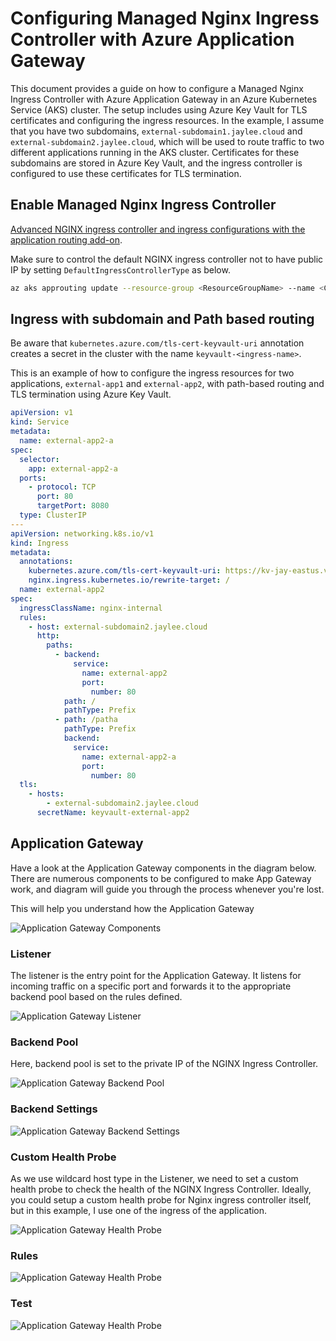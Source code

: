 # Configuring Managed Nginx Ingress Controller with Azure Application Gateway

This document provides a guide on how to configure a Managed Nginx Ingress Controller with Azure Application Gateway in an Azure Kubernetes Service (AKS) cluster. The setup includes using Azure Key Vault for TLS certificates and configuring the ingress resources.
In the example, I assume that you have two subdomains, `external-subdomain1.jaylee.cloud` and `external-subdomain2.jaylee.cloud`, which will be used to route traffic to two different applications running in the AKS cluster. Certificates for these subdomains are stored in Azure Key Vault, and the ingress controller is configured to use these certificates for TLS termination.

## Enable Managed Nginx Ingress Controller

[Advanced NGINX ingress controller and ingress configurations with the application routing add-on](https://learn.microsoft.com/en-us/azure/aks/app-routing-nginx-configuration?tabs=azurecli).

Make sure to control the default NGINX ingress controller not to have public IP by setting `DefaultIngressControllerType` as below. 

```bash
az aks approuting update --resource-group <ResourceGroupName> --name <ClusterName> --nginx Internal

```

## Ingress with subdomain and Path based routing

Be aware that `kubernetes.azure.com/tls-cert-keyvault-uri` annotation creates a secret in the cluster with the name `keyvault-<ingress-name>`.

This is an example of how to configure the ingress resources for two applications, `external-app1` and `external-app2`, with path-based routing and TLS termination using Azure Key Vault.

```yaml
apiVersion: v1
kind: Service
metadata:
  name: external-app2-a
spec:
  selector:
    app: external-app2-a
  ports:
    - protocol: TCP
      port: 80
      targetPort: 8080
  type: ClusterIP
---
apiVersion: networking.k8s.io/v1
kind: Ingress
metadata:
  annotations:
    kubernetes.azure.com/tls-cert-keyvault-uri: https://kv-jay-eastus.vault.azure.net/certificates/aks-ingress-jaylee-cloud-cert
    nginx.ingress.kubernetes.io/rewrite-target: /
  name: external-app2
spec:
  ingressClassName: nginx-internal
  rules:
    - host: external-subdomain2.jaylee.cloud
      http:
        paths:
          - backend:
              service:
                name: external-app2
                port:
                  number: 80
            path: /
            pathType: Prefix
          - path: /patha
            pathType: Prefix
            backend:
              service:
                name: external-app2-a
                port:
                  number: 80
  tls:
    - hosts:
        - external-subdomain2.jaylee.cloud
      secretName: keyvault-external-app2

```

## Application Gateway 

Have a look at the Application Gateway components in the diagram below. There are numerous components to be configured to make App Gateway work, and diagram will guide you through the process whenever you're lost. 

This will help you understand how the Application Gateway 

![Application Gateway Components](img/appgw_components.png)

### Listener

The listener is the entry point for the Application Gateway. It listens for incoming traffic on a specific port and forwards it to the appropriate backend pool based on the rules defined.

![Application Gateway Listener](img/listener.png)

### Backend Pool

Here, backend pool is set to the private IP of the NGINX Ingress Controller. 

![Application Gateway Backend Pool](img/backendpools.png)

### Backend Settings

![Application Gateway Backend Settings](img/backendsetting.png)

### Custom Health Probe

As we use wildcard host type in the Listener, we need to set a custom health probe to check the health of the NGINX Ingress Controller.
Ideally, you could setup a custom health probe for Nginx ingress controller itself, but in this example, I use one of the ingress of the application. 

![Application Gateway Health Probe](img/healthprobe.png)

### Rules

![Application Gateway Health Probe](img/rules.png)

### Test

![Application Gateway Health Probe](img/test.png)